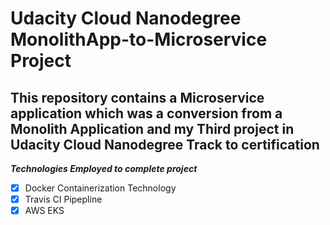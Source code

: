 # Udacity Cloud Nanodegree MonolithApp-to-Microservice Project

## This repository contains a Microservice application which was a conversion from a Monolith Application and my Third project in Udacity Cloud Nanodegree Track to certification

**_Technologies Employed to complete project_**
- [x] Docker Containerization Technology
- [x] Travis CI Pipepline
- [x] AWS EKS
